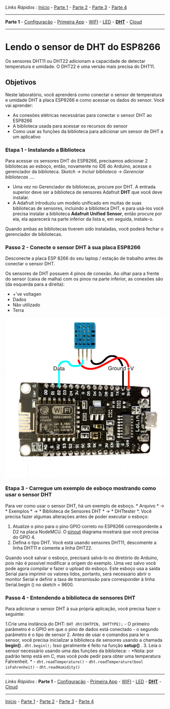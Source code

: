 *Links Rápidos :*
[Início](/README.pt.md) - [Parte 1](../part1/README.md) - [Parte 2](../part2/README.md) - [Parte 3](../part3/README.md) - [Parte 4](../part4/README.md)
***
**Parte 1** - [Configuração](PREREQ.md) - [Primeira App](FIRSTAPP.md) - [WIFI](WIFI.md) - [LED](LED.md) - [**DHT**](DHT.md) - [Cloud](IOTCLOUD.md)
***

# Lendo o sensor de DHT do ESP8266

Os sensores DHT11 ou DHT22 adicionam a capacidade de detectar temperatura e umidade. O DHT22 é uma versão mais precisa do DHT11.

## Objetivos

Neste laboratório, você aprenderá como conectar o sensor de temperatura e umidade DHT à placa ESP8266 e como acessar os dados do sensor. Você vai aprender:

- As conexões elétricas necessárias para conectar o sensor DHT ao ESP8266
- A biblioteca usada para acessar os recursos do sensor
- Como usar as funções da biblioteca para adicionar um sensor de DHT a um aplicativo

### Etapa 1 - Instalando a Biblioteca

Para acessar os sensores DHT do ESP8266, precisamos adicionar 2 bibliotecas ao esboço, então, novamente no IDE do Arduino, acesse o gerenciador da biblioteca. *Sketch* -> *Incluir biblioteca* -> *Gerenciar bibliotecas ...*.

- Uma vez no Gerenciador de bibliotecas, procure por DHT. A entrada superior deve ser a biblioteca de sensores Adafruit **DHT** que você deve instalar.
- A Adafruit introduziu um modelo unificado em muitas de suas bibliotecas de sensores, incluindo a biblioteca DHT, e para usá-los você precisa instalar a biblioteca **Adafruit Unified Sensor**, então procure por ela, ela aparecerá na parte inferior da lista e, em seguida, instale-o.

Quando ambas as bibliotecas tiverem sido instaladas, você poderá fechar o gerenciador de bibliotecas.

### Passo 2 - Conecte o sensor DHT à sua placa ESP8266

Desconecte a placa ESP 8266 do seu laptop / estação de trabalho antes de conectar o sensor DHT.

Os sensores de DHT possuem 4 pinos de conexão. Ao olhar para a frente do sensor (caixa de malha) com os pinos na parte inferior, as conexões são (da esquerda para a direita):

- +'ve voltagen
- Dados
- Não utilizado
- Terra

![Cabeamento DHT no NodeMCU ](../images/NodeMCU_DHT.jpg)

### Etapa 3 - Carregue um exemplo de esboço mostrando como usar o sensor DHT

Para ver como usar o sensor DHT, há um exemplo de esboço. * Arquivo * -> * Exemplos * -> * Biblioteca de Sensores DHT * -> * DHTtester *. Você precisa fazer algumas alterações antes de poder executar o esboço:

1. Atualize o pino para o pino GPIO correto no ESP8266 correspondente a D2 na placa NodeMCU.  O [pinout](https://circuits4you.com/2017/12/31/nodemcu-pinout/) diagrama mostrará que você precisa do GPIO 4.
2. Defina o tipo DHT. Você está usando sensores DHT11, descomente a linha DHT11 e comente a linha DHT22.

Quando você salvar o esboço, precisará salvá-lo no diretório do Arduino, pois não é possível modificar a origem do exemplo. Uma vez salvo você pode agora compilar e fazer o upload do esboço. Este esboço usa a saída Serial para imprimir os valores lidos, portanto, será necessário abrir o monitor Serial e definir a taxa de transmissão para corresponder à linha Serial.begin () no sketch = 9600.

### Passo 4 - Entendendo a biblioteca de sensores DHT

Para adicionar o sensor DHT à sua própria aplicação, você precisa fazer o seguinte:

1.Crie uma instância do DHT: `DHT dht(DHTPIN, DHTTYPE);`
    - O primeiro parâmetro é o GPIO em que o pino de dados está conectado
    - o segundo parâmetro é o tipo de sensor
2. Antes de usar e comandos para ler o sensor, você precisa inicializar a biblioteca de sensores usando a chamada **begin()** .  `dht.begin();`  Isso geralmente é feito na função **setup()** .
3. Leia o sensor necessário usando uma das funções da biblioteca:
    - *Nota: por padrão temp está em C, mas você pode pedir para obter uma temperatura Fahrenheit. *
    - `dht.readTemperature()`
    - `dht.readTemperature(bool isFahrenheit)`
    - `dht.readHumidity()`

***
*Links Rápidos :*
**Parte 1** - [Configuração](PREREQ.md) - [Primeira App](FIRSTAPP.md) - [WIFI](WIFI.md) - [LED](LED.md) - [**DHT**](DHT.md) - [Cloud](IOTCLOUD.md)
***
[Início](/README.pt.md) - [Parte 1](../part1/README.md) - [Parte 2](../part2/README.md) - [Parte 3](../part3/README.md) - [Parte 4](../part4/README.md)
